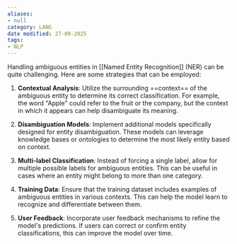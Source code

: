 ```yaml
---
aliases:
- null
category: LANG
date modified: 27-09-2025
tags:
- NLP
---
```

Handling ambiguous entities in [[Named Entity Recognition]] (NER) can be quite challenging. Here are some strategies that can be employed:

1. **Contextual Analysis**: Utilize the surrounding ==context== of the ambiguous entity to determine its correct classification. For example, the word "Apple" could refer to the fruit or the company, but the context in which it appears can help disambiguate its meaning.

2. **Disambiguation Models**: Implement additional models specifically designed for entity disambiguation. These models can leverage knowledge bases or ontologies to determine the most likely entity based on context.

3. **Multi-label Classification**: Instead of forcing a single label, allow for multiple possible labels for ambiguous entities. This can be useful in cases where an entity might belong to more than one category.

4. **Training Data**: Ensure that the training dataset includes examples of ambiguous entities in various contexts. This can help the model learn to recognize and differentiate between them.

5. **User Feedback**: Incorporate user feedback mechanisms to refine the model's predictions. If users can correct or confirm entity classifications, this can improve the model over time.
